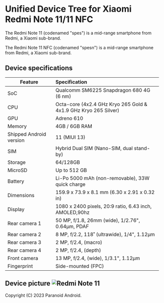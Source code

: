 # Unified Device Tree for Xiaomi Redmi Note 11/11 NFC

The Redmi Note 11 (codenamed "spes") is a mid-range smartphone from Redmi, a Xiaomi sub-brand.

The Redmi Note 11 NFC (codenamed "spesn") is a mid-range smartphone from Redmi, a Xiaomi sub-brand.

## Device specifications

| Feature                 | Specification                                               |
| ----------------------- | :---------------------------------------------------------- |
| SoC                     | Qualcomm SM6225 Snapdragon 680 4G (6 nm)                    |
| CPU                     | Octa-core (4x2.4 GHz Kryo 265 Gold & 4x1.9 GHz Kryo 265 Silver)|
| GPU                     | Adreno 610                                                  |
| Memory                  | 4GB / 6GB RAM                                               |
| Shipped Android version | 11 (MIUI 13)                                                |
| SIM                     | Hybrid Dual SIM (Nano-SIM, dual stand-by)                   |
| Storage                 | 64/128GB                                                    |
| MicroSD                 | Up to 512 GB                                                |
| Battery                 | Li-Po 5000 mAh (non-removable), 33W quick charge            |
| Dimensions              | 159.9 x 73.9 x 8.1 mm (6.30 x 2.91 x 0.32 in)               |
| Display                 | 1080 x 2400 pixels, 20:9 ratio, 6.43 inch, AMOLED,90hz      |
| Rear camera 1           | 50 MP, f/1.8, 26mm (wide), 1/2.76", 0.64µm, PDAF            |
| Rear camera 2           | 8 MP, f/2.2, 118˚ (ultrawide), 1/4", 1.12µm                 |
| Rear camera 3           | 2 MP, f/2.4, (macro)                                        |
| Rear camera 4           | 2 MP, f/2.4, (depth)                                        |
| Front camera            | 13 MP, f/2.4, (wide), 1/3.1", 1.12µm                        |
| Fingerprint             | Side-mounted (FPC)                                          |

## Device picture ![Redmi Note 11](https://fdn2.gsmarena.com/vv/pics/xiaomi/xiaomi-redmi-note-11-global-1.jpg "Redmi Note 11")

Copyright (C) 2023 Paranoid Android.
